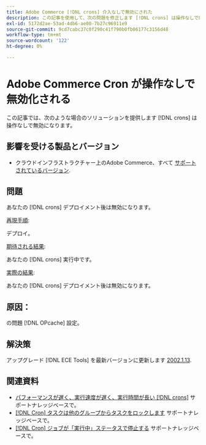 ```yaml
---
title: Adobe Commerce [!DNL crons] 介入なしで無効にされた
description: この記事を使用して、次の問題を修正します [!DNL crons] は操作なしで無効になります。
exl-id: 5172d2ae-53ad-4db6-ae00-7b27c96911e9
source-git-commit: 9cd7cabc37c0f290c41f790b0fb06177c3156d48
workflow-type: tm+mt
source-wordcount: '122'
ht-degree: 0%

---
```


# Adobe Commerce Cron が操作なしで無効化される

この記事では、次のような場合のソリューションを提供します [!DNL crons] は操作なしで無効になります。

## 影響を受ける製品とバージョン

* クラウドインフラストラクチャー上のAdobe Commerce、すべて [サポートされているバージョン](https://www.adobe.com/content/dam/cc/en/legal/terms/enterprise/pdfs/Adobe-Commerce-Software-Lifecycle-Policy.pdf).

## 問題

あなたの [!DNL crons] デプロイメント後は無効になります。

<u>再現手順</u>:

デプロイ。

<u>期待される結果</u>:

あなたの [!DNL crons] 実行中です。

<u>実際の結果</u>:

あなたの [!DNL crons] デプロイメント後は無効になります。

## 原因：

の問題 [!DNL OPcache] 設定。

## 解決策

アップグレード [!DNL ECE Tools] を最新バージョンに更新します [2002.1.13](https://devdocs.magento.com/cloud/release-notes/ece-release-notes.html#v2002113).

## 関連資料

* [パフォーマンスが遅く、実行速度が遅く、実行時間が長い [!DNL crons]](https://experienceleague.adobe.com/docs/commerce-knowledge-base/kb/troubleshooting/miscellaneous/slow-performance-slow-and-long-running-crons.html) サポートナレッジベースで。
* [[!DNL Cron] タスクは他のグループからタスクをロックします](https://experienceleague.adobe.com/docs/commerce-knowledge-base/kb/troubleshooting/miscellaneous/cron-tasks-lock-tasks-from-other-groups.html?lang=en) サポートナレッジベースで。
* [[!DNL Cron] ジョブが「実行中」ステータスで停止する](https://experienceleague.adobe.com/docs/commerce-knowledge-base/kb/troubleshooting/miscellaneous/cron-job-is-stuck-in-running-status.html?lang=en) サポートナレッジベースで。

